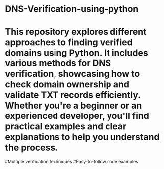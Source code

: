 # DNS-Verification-using-python
# This repository explores different approaches to finding verified domains using Python. It includes various methods for DNS verification, showcasing how to check domain ownership and validate TXT records efficiently. Whether you're a beginner or an experienced developer, you'll find practical examples and clear explanations to help you understand the process.
#Multiple verification techniques
#Easy-to-follow code examples
